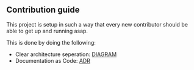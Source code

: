 ## Contribution guide

This project is setup in such a way that every new contributor should be able to get up and running asap.

This is done by doing the following:
- Clear architecture seperation: [DIAGRAM](diagrams#backend-component)
- Documentation as Code: [ADR](decisions/#1)
